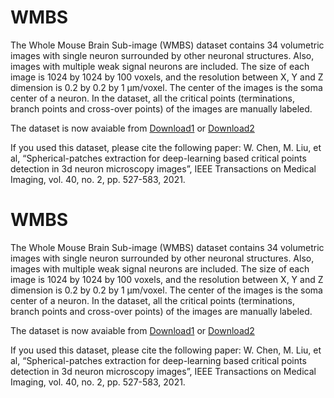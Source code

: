 # WMBS

  The Whole Mouse Brain Sub-image (WMBS) dataset contains 34 volumetric images with single neuron surrounded by other neuronal structures. Also, images with multiple weak signal neurons are included. The size of each image is 1024 by 1024 by 100 voxels, and the resolution between X, Y and Z dimension is 0.2 by 0.2 by 1 μm/voxel. The center of the images is the soma center of a neuron. In the dataset, all the critical points (terminations, branch points and cross-over points) of the images are manually labeled. 

  The dataset is now avaiable from [Download1](https://drive.google.com/file/d/1iY5VzAx9aeZMlnTJc81Gs2JJQBRSuMEo/view?usp=sharing) or [Download2](https://www.jianguoyun.com/p/DYJPVfEQmIO9CBiXkOYD)
  
  If you used this dataset, please cite the following paper:
  W. Chen, M. Liu, et al, “Spherical-patches extraction for deep-learning based critical points detection in 3d neuron microscopy images”, IEEE Transactions on Medical Imaging, vol. 40, no. 2, pp. 527-583, 2021.


# WMBS

  The Whole Mouse Brain Sub-image (WMBS) dataset contains 34 volumetric images with single neuron surrounded by other neuronal structures. Also, images with multiple weak signal neurons are included. The size of each image is 1024 by 1024 by 100 voxels, and the resolution between X, Y and Z dimension is 0.2 by 0.2 by 1 μm/voxel. The center of the images is the soma center of a neuron. In the dataset, all the critical points (terminations, branch points and cross-over points) of the images are manually labeled. 

  The dataset is now avaiable from [Download1](https://drive.google.com/file/d/1iY5VzAx9aeZMlnTJc81Gs2JJQBRSuMEo/view?usp=sharing) or [Download2](https://www.jianguoyun.com/p/DYJPVfEQmIO9CBiXkOYD)
  
  If you used this dataset, please cite the following paper:
  W. Chen, M. Liu, et al, “Spherical-patches extraction for deep-learning based critical points detection in 3d neuron microscopy images”, IEEE Transactions on Medical Imaging, vol. 40, no. 2, pp. 527-583, 2021.
